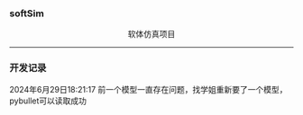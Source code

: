 ### softSim
<center/>软体仿真项目</center>

---
### 开发记录
2024年6月29日18:21:17 前一个模型一直存在问题，找学姐重新要了一个模型，pybullet可以读取成功

